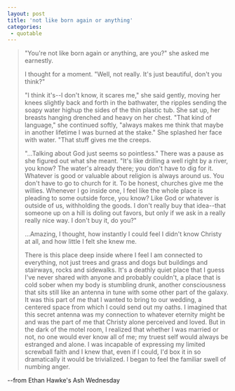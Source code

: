 ```yaml
---
layout: post
title: 'not like born again or anything'
categories:
 - quotable
---
```


<blockquote>"You're not like born again or anything, are you?" she asked me earnestly.

I thought for a moment. "Well, not really. It's just beautiful, don't you think?"

"I think it's--I don't know, it scares me," she said gently, moving her knees slightly back and forth in the bathwater, the ripples sending the soapy water highup the sides of the thin plastic tub. She sat up, her breasts hanging drenched and heavy on her chest. "That kind of language," she continued softly, "always makes me think that maybe in another lifetime I was burned at the stake." She splashed her face with water. "That stuff gives me the creeps.

"...Talking about God just seems so pointless." There was a pause as she figured out what she meant. "It's like drilling a well right by a river, you know? The water's already there; you don't have to dig for it. Whatever is good or valuable about religion is always around us. You don't have to go to church for it. To be honest, churches give me the willies. Whenever I go inside one, I feel like the whole place is pleading to some outside force, you know? Like God or whatever is outside of us, withholding the goods. I don't really buy that idea--that someone up on a hill is doling out favors, but only if we ask in a really really nice way. I don't buy it, do you?"

...Amazing, I thought, how instantly I could feel I didn't know Christy at all, and how little I felt she knew me.

There is this place deep inside where I feel I am connected to everything, not just trees and grass and dogs but buildings and stairways, rocks and sidewalks. It's a deathly quiet place that I guess I've never shared with anyone and probably couldn't, a place that is cold sober when my body is stumbling drunk, another consciousness that sits still like an antenna in tune with some other part of the galaxy. It was this part of me that I wanted to bring to our wedding, a centered space from which I could send out my oaths. I imagined that this secret antenna was my connection to whatever eternity might be and was the part of me that Christy alone perceived and loved. But in the dark of the motel room, I realized that whether I was married or not, no one would ever know all of me; my truest self would always be estranged and alone. I was incapable of expressing my limited screwball faith and I knew that, even if I could, I'd box it in so dramatically it would be trivialized. I began to feel the familiar swell of numbing anger.</blockquote>


--from Ethan Hawke's Ash Wednesday


